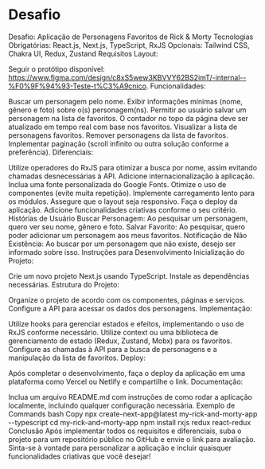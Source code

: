 # Desafio

Desafio: Aplicação de Personagens Favoritos de Rick & Morty
Tecnologias
Obrigatórias: React.js, Next.js, TypeScript, RxJS
Opcionais: Tailwind CSS, Chakra UI, Redux, Zustand
Requisitos
Layout:

Seguir o protótipo disponível: https://www.figma.com/design/c8xS5wew3KBVVY62BS2imT/-internal--%F0%9F%94%93-Teste-t%C3%A9cnico.
Funcionalidades:

Buscar um personagem pelo nome.
Exibir informações mínimas (nome, gênero e foto) sobre o(s) personagem(ns).
Permitir ao usuário salvar um personagem na lista de favoritos.
O contador no topo da página deve ser atualizado em tempo real com base nos favoritos.
Visualizar a lista de personagens favoritos.
Remover personagens da lista de favoritos.
Implementar paginação (scroll infinito ou outra solução conforme a preferência).
Diferenciais:

Utilize operadores do RxJS para otimizar a busca por nome, assim evitando chamadas desnecessárias à API.
Adicione internacionalização à aplicação.
Inclua uma fonte personalizada do Google Fonts.
Otimize o uso de componentes (evite muita repetição).
Implemente carregamento lento para os módulos.
Assegure que o layout seja responsivo.
Faça o deploy da aplicação.
Adicione funcionalidades criativas conforme o seu critério.
Histórias de Usuário
Buscar Personagem: Ao pesquisar um personagem, quero ver seu nome, gênero e foto.
Salvar Favorito: Ao pesquisar, quero poder adicionar um personagem aos meus favoritos.
Notificação de Não Existência: Ao buscar por um personagem que não existe, desejo ser informado sobre isso.
Instruções para Desenvolvimento
Inicialização do Projeto:

Crie um novo projeto Next.js usando TypeScript.
Instale as dependências necessárias.
Estrutura do Projeto:

Organize o projeto de acordo com os componentes, páginas e serviços.
Configure a API para acessar os dados dos personagens.
Implementação:

Utilize hooks para gerenciar estados e efeitos, implementando o uso de RxJS conforme necessário.
Utilize context ou uma biblioteca de gerenciamento de estado (Redux, Zustand, Mobx) para os favoritos.
Configure as chamadas à API para a busca de personagens e a manipulação da lista de favoritos.
Deploy:

Após completar o desenvolvimento, faça o deploy da aplicação em uma plataforma como Vercel ou Netlify e compartilhe o link.
Documentação:

Inclua um arquivo README.md com instruções de como rodar a aplicação localmente, incluindo qualquer configuração necessária.
Exemplo de Commands
bash
Copy
npx create-next-app@latest my-rick-and-morty-app --typescript
cd my-rick-and-morty-app
npm install rxjs redux react-redux
Conclusão
Após implementar todos os requisitos e diferenciais, suba o projeto para um repositório público no GitHub e envie o link para avaliação. Sinta-se à vontade para personalizar a aplicação e incluir quaisquer funcionalidades criativas que você desejar!

